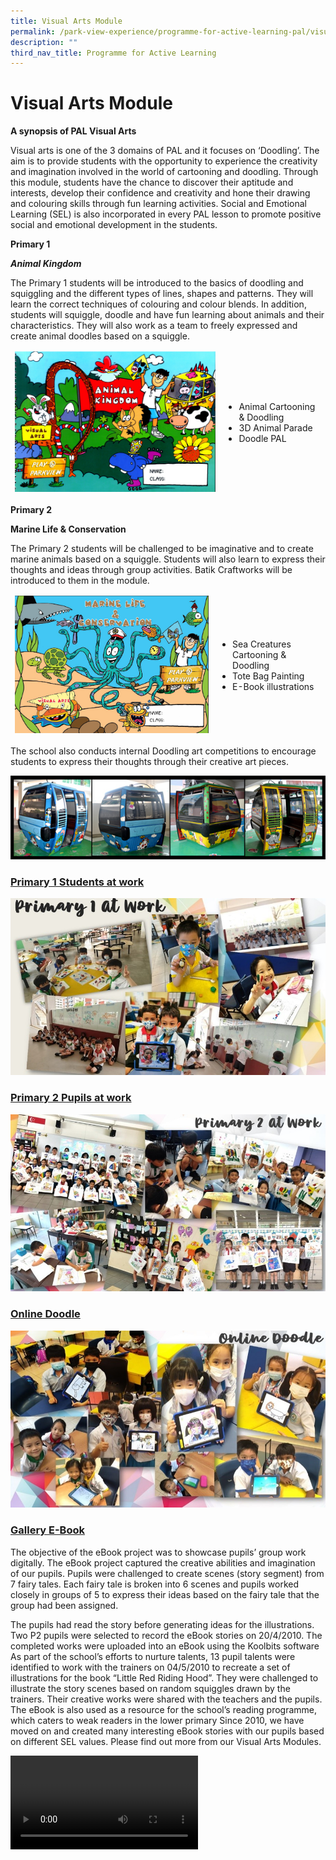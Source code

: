 ```yaml
---
title: Visual Arts Module
permalink: /park-view-experience/programme-for-active-learning-pal/visual-arts-module/
description: ""
third_nav_title: Programme for Active Learning
---
```

# **Visual Arts Module**

**A synopsis of PAL Visual Arts**

Visual arts is one of the 3 domains of PAL and it focuses on ‘Doodling’. The aim is to provide students with the opportunity to experience the creativity and imagination involved in the world of cartooning and doodling. Through this module, students have the chance to discover their aptitude and interests, develop their confidence and creativity and hone their drawing and colouring skills through fun learning activities. Social and Emotional Learning (SEL) is also incorporated in every PAL lesson to promote positive social and emotional development in the students.

**Primary 1**

**_Animal Kingdom_**

The Primary 1 students will be introduced to the basics of doodling and squiggling and the different types of lines, shapes and patterns. They will learn the correct techniques of colouring and colour blends. In addition, students will squiggle, doodle and have fun learning about animals and their characteristics. They will also work as a team to freely expressed and create animal doodles based on a squiggle.
    <table>
    <thead>
      <tr>
        <td>![](/images/Park%20View%20Experience/Animal_Kingdom.jpg)</td>
        <td>
* Animal Cartooning & Doodling
* 3D Animal Parade
* Doodle PAL
				</td>
      </tr>
    </thead>
    </table>

**Primary 2**

**Marine Life & Conservation**

The Primary 2 students will be challenged to be imaginative and to create marine animals based on a squiggle. Students will also learn to express their thoughts and ideas through group activities. Batik Craftworks will be introduced to them in the module.
    <table>
    <thead>
      <tr>
        <td>![](/images/Park%20View%20Experience/Marine_Life_&_Conservation.jpg)</td>
        <td>
* Sea Creatures Cartooning & Doodling
* Tote Bag Painting
* E-Book illustrations
				</td>
      </tr>
    </thead>
    </table>

The school also conducts internal Doodling art competitions to encourage students to express their thoughts through their creative art pieces. 

![](/images//Park%20View%20Experience/BannerCable.jpg)

### <u>Primary 1 Students at work</u>

![](/images//Park%20View%20Experience/primary1atWork.jpg)

### <u>Primary 2 Pupils at work</u>

![](/images//Park%20View%20Experience/primary2atWork.jpg)

### <u>Online Doodle</u>
![](/images//Park%20View%20Experience/doodle.jpg)

### <u>Gallery E-Book</u>

The objective of the eBook project was to showcase pupils’ group work digitally. The eBook project captured the creative abilities and imagination of our pupils. Pupils were challenged to create scenes (story segment) from 7 fairy tales. Each fairy tale is broken into 6 scenes and pupils worked closely in groups of 5 to express their ideas based on the fairy tale that the group had been assigned. 

The pupils had read the story before generating ideas for the illustrations. Two P2 pupils were selected to record the eBook stories on 20/4/2010. The completed works were uploaded into an eBook using the Koolbits software
As part of the school’s efforts to nurture talents, 13 pupil talents were identified to work with the trainers on 04/5/2010 to recreate a set of illustrations for the book “Little Red Riding Hood”. They were challenged to illustrate the story scenes based on random squiggles drawn by the trainers. Their creative works were shared with the teachers and the pupils. The eBook is also used as a resource for the school’s reading programme, which caters to weak readers in the lower primary
Since 2010, we have moved on and created many interesting eBook stories with our pupils based on different SEL values. Please find out more from our Visual Arts Modules.

<video src="https://www.youtube.com/embed/JxZIoB7gOS4">
	
<iframe width="583" height="376" src="https://www.youtube.com/embed/JxZIoB7gOS4" title="Little Red Riding Hood" frameborder="0" allow="accelerometer; autoplay; clipboard-write; encrypted-media; gyroscope; picture-in-picture; web-share" allowfullscreen></iframe>
	
	<iframe width="420" height="315"  
src="https://www.youtube.com/embed/JxZIoB7gOS4"\>  
</iframe\>
